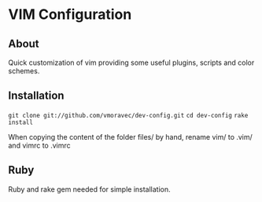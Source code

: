 VIM Configuration
=================
About
-----
Quick customization of vim providing some useful plugins, scripts and color schemes.

Installation
------------
`git clone git://github.com/vmoravec/dev-config.git`
`cd dev-config`
`rake install`

When copying the content of the folder files/ by hand, rename vim/ to .vim/ and vimrc to .vimrc

Ruby
----
Ruby and rake gem needed for simple installation.




